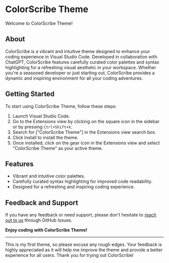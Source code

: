 # ColorScribe Theme

Welcome to ColorScribe Theme!

## About

ColorScribe is a vibrant and intuitive theme designed to enhance your coding experience in Visual Studio Code. Developed in collaboration with ChatGPT, ColorScribe features carefully curated color palettes and syntax highlighting for a refreshing visual aesthetic in your workspace. Whether you're a seasoned developer or just starting out, ColorScribe provides a dynamic and inspiring environment for all your coding adventures.

## Getting Started

To start using ColorScribe Theme, follow these steps:

1. Launch Visual Studio Code.
2. Go to the Extensions view by clicking on the square icon in the sidebar or by pressing `Ctrl+Shift+X`.
3. Search for ["ColorScribe Theme"] in the Extensions view search box.
4. Click Install to install the theme.
5. Once installed, click on the gear icon in the Extensions view and select "ColorScribe Theme" as your active theme.

## Features

- Vibrant and intuitive color palettes.
- Carefully curated syntax highlighting for improved code readability.
- Designed for a refreshing and inspiring coding experience.

## Feedback and Support

If you have any feedback or need support, please don't hesitate to [reach out to us](https://github.com/sharwalk/vscode-colorscribe-theme/issues) through GitHub Issues.

**Enjoy coding with ColorScribe Theme!**

---

This is my first theme, so please excuse any rough edges. Your feedback is highly appreciated as it will help me improve the theme and provide a better experience for all users. Thank you for trying out ColorScribe!
